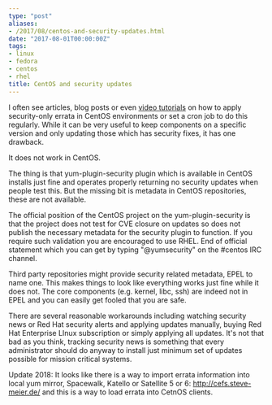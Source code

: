 ```yaml
---
type: "post"
aliases:
- /2017/08/centos-and-security-updates.html
date: "2017-08-01T00:00:00Z"
tags:
- linux
- fedora
- centos
- rhel
title: CentOS and security updates
---
```


I often see articles, blog posts or even [video
tutorials](https://serversforhackers.com/c/automatic-security-updates-centos)
on how to apply security-only errata in CentOS environments or set a cron job
to do this regularly. While it can be very useful to keep components on a
specific version and only updating those which has security fixes, it has one
drawback.

It does not work in CentOS.

The thing is that yum-plugin-security plugin which is available in CentOS
installs just fine and operates properly returning no security updates when
people test this. But the missing bit is metadata in CentOS repositories,
these are not available.

The official position of the CentOS project on the yum-plugin-security is that
the project does not test for CVE closure on updates so does not publish the
necessary metadata for the security plugin to function. If you require such
validation you are encouraged to use RHEL. End of official statement which you
can get by typing "@yumsecurity" on the #centos IRC channel.

Third party repositories might provide security related metadata, EPEL to name
one. This makes things to look like everything works just fine while it does
not. The core components (e.g. kernel, libc, ssh) are indeed not in EPEL and
you can easily get fooled that you are safe.

There are several reasonable workarounds including watching security news or
Red Hat security alerts and applying updates manually, buying Red Hat
Enterprise LInux subscription or simply applying all updates. It's not that
bad as you think, tracking security news is something that every administrator
should do anyway to install just minimum set of updates possible for mission
critical systems.

Update 2018: It looks like there is a way to import errata information into
local yum mirror, Spacewalk, Katello or Satellite 5 or 6:
http://cefs.steve-meier.de/ and this is a way to load errata into CetnOS
clients.

